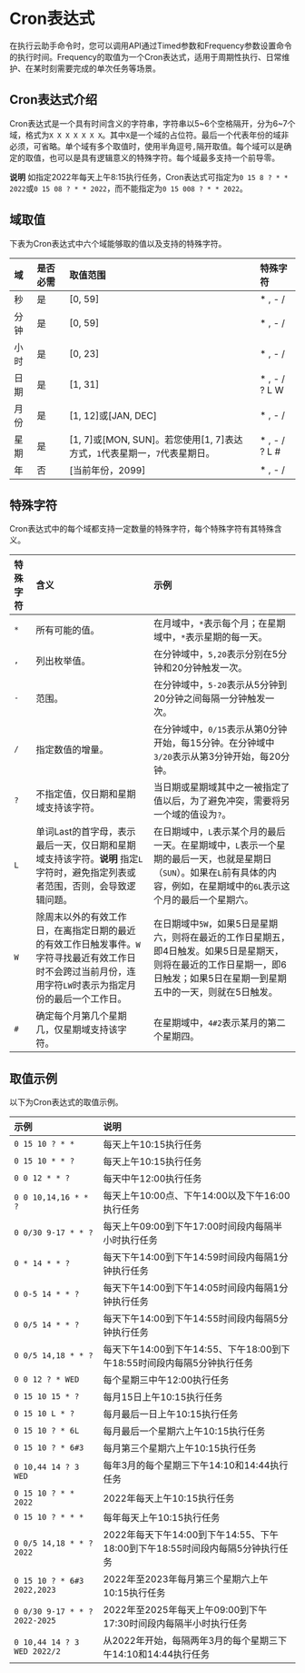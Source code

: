 # Cron表达式

在执行云助手命令时，您可以调用API通过Timed参数和Frequency参数设置命令的执行时间。Frequency的取值为一个Cron表达式，适用于周期性执行、日常维护、在某时刻需要完成的单次任务等场景。

## Cron表达式介绍

Cron表达式是一个具有时间含义的字符串，字符串以5~6个空格隔开，分为6~7个域，格式为`X X X X X X X`。其中`X`是一个域的占位符。最后一个代表年份的域非必须，可省略。单个域有多个取值时，使用半角逗号`,`隔开取值。每个域可以是确定的取值，也可以是具有逻辑意义的特殊字符。每个域最多支持一个前导零。

**说明** 如指定2022年每天上午8:15执行任务，Cron表达式可指定为`0 15 8 ? * * 2022`或`0 15 08 ? * * 2022`，而不能指定为`0 15 008 ? * * 2022`。

## 域取值

下表为Cron表达式中六个域能够取的值以及支持的特殊字符。

| 域   | 是否必需 | 取值范围                                                     | 特殊字符      |
| :--- | :------- | :----------------------------------------------------------- | :------------ |
| 秒   | 是       | [0, 59]                                                      | * , - /       |
| 分钟 | 是       | [0, 59]                                                      | * , - /       |
| 小时 | 是       | [0, 23]                                                      | * , - /       |
| 日期 | 是       | [1, 31]                                                      | * , - / ? L W |
| 月份 | 是       | [1, 12]或[JAN, DEC]                                          | * , - /       |
| 星期 | 是       | [1, 7]或[MON, SUN]。若您使用[1, 7]表达方式，`1`代表星期一，`7`代表星期日。 | * , - / ? L # |
| 年   | 否       | [当前年份，2099]                                             | * , - /       |

## 特殊字符

Cron表达式中的每个域都支持一定数量的特殊字符，每个特殊字符有其特殊含义。

| 特殊字符 | 含义                                                         | 示例                                                         |
| :------- | :----------------------------------------------------------- | :----------------------------------------------------------- |
| `*`      | 所有可能的值。                                               | 在月域中，`*`表示每个月；在星期域中，`*`表示星期的每一天。   |
| `,`      | 列出枚举值。                                                 | 在分钟域中，`5,20`表示分别在5分钟和20分钟触发一次。          |
| `-`      | 范围。                                                       | 在分钟域中，`5-20`表示从5分钟到20分钟之间每隔一分钟触发一次。 |
| `/`      | 指定数值的增量。                                             | 在分钟域中，`0/15`表示从第0分钟开始，每15分钟。在分钟域中`3/20`表示从第3分钟开始，每20分钟。 |
| `?`      | 不指定值，仅日期和星期域支持该字符。                         | 当日期或星期域其中之一被指定了值以后，为了避免冲突，需要将另一个域的值设为`?`。 |
| `L`      | 单词Last的首字母，表示最后一天，仅日期和星期域支持该字符。**说明** 指定`L`字符时，避免指定列表或者范围，否则，会导致逻辑问题。 | 在日期域中，`L`表示某个月的最后一天。在星期域中，`L`表示一个星期的最后一天，也就是星期日（`SUN`）。如果在`L`前有具体的内容，例如，在星期域中的`6L`表示这个月的最后一个星期六。 |
| `W`      | 除周末以外的有效工作日，在离指定日期的最近的有效工作日触发事件。`W`字符寻找最近有效工作日时不会跨过当前月份，连用字符`LW`时表示为指定月份的最后一个工作日。 | 在日期域中`5W`，如果5日是星期六，则将在最近的工作日星期五，即4日触发。如果5日是星期天，则将在最近的工作日星期一，即6日触发；如果5日在星期一到星期五中的一天，则就在5日触发。 |
| `#`      | 确定每个月第几个星期几，仅星期域支持该字符。                 | 在星期域中，`4#2`表示某月的第二个星期四。                    |

## 取值示例

以下为Cron表达式的取值示例。

| 示例                          | 说明                                                         |
| :---------------------------- | :----------------------------------------------------------- |
| `0 15 10 ? * *`               | 每天上午10:15执行任务                                        |
| `0 15 10 * * ?`               | 每天上午10:15执行任务                                        |
| `0 0 12 * * ?`                | 每天中午12:00执行任务                                        |
| `0 0 10,14,16 * * ?`          | 每天上午10:00点、下午14:00以及下午16:00执行任务              |
| `0 0/30 9-17 * * ?`           | 每天上午09:00到下午17:00时间段内每隔半小时执行任务           |
| `0 * 14 * * ?`                | 每天下午14:00到下午14:59时间段内每隔1分钟执行任务            |
| `0 0-5 14 * * ?`              | 每天下午14:00到下午14:05时间段内每隔1分钟执行任务            |
| `0 0/5 14 * * ?`              | 每天下午14:00到下午14:55时间段内每隔5分钟执行任务            |
| `0 0/5 14,18 * * ?`           | 每天下午14:00到下午14:55、下午18:00到下午18:55时间段内每隔5分钟执行任务 |
| `0 0 12 ? * WED`              | 每个星期三中午12:00执行任务                                  |
| `0 15 10 15 * ?`              | 每月15日上午10:15执行任务                                    |
| `0 15 10 L * ?`               | 每月最后一日上午10:15执行任务                                |
| `0 15 10 ? * 6L`              | 每月最后一个星期六上午10:15执行任务                          |
| `0 15 10 ? * 6#3`             | 每月第三个星期六上午10:15执行任务                            |
| `0 10,44 14 ? 3 WED`          | 每年3月的每个星期三下午14:10和14:44执行任务                  |
| `0 15 10 ? * * 2022`          | 2022年每天上午10:15执行任务                                  |
| `0 15 10 ? * * *`             | 每年每天上午10:15执行任务                                    |
| `0 0/5 14,18 * * ? 2022`      | 2022年每天下午14:00到下午14:55、下午18:00到下午18:55时间段内每隔5分钟执行任务 |
| `0 15 10 ? * 6#3 2022,2023`   | 2022年至2023年每月第三个星期六上午10:15执行任务              |
| `0 0/30 9-17 * * ? 2022-2025` | 2022年至2025年每天上午09:00到下午17:30时间段内每隔半小时执行任务 |
| `0 10,44 14 ? 3 WED 2022/2`   | 从2022年开始，每隔两年3月的每个星期三下午14:10和14:44执行任务 |